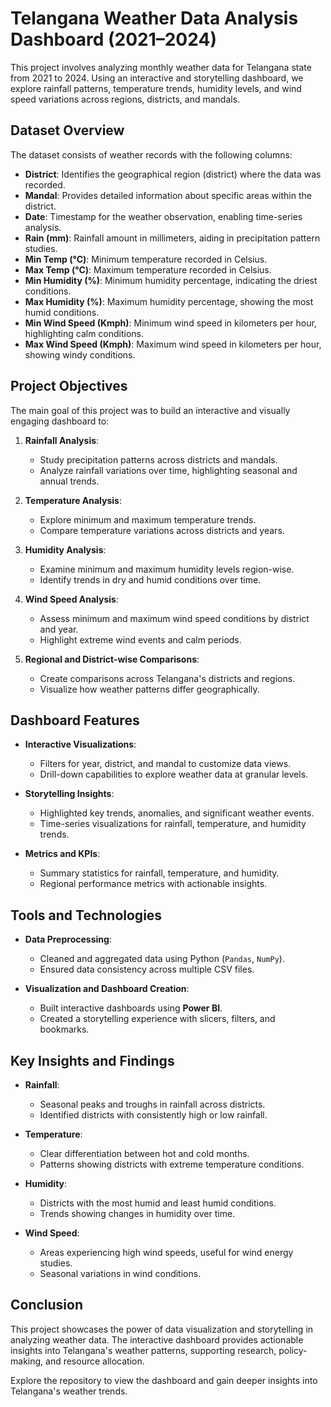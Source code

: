 # Telangana Weather Data Analysis Dashboard (2021–2024)

This project involves analyzing monthly weather data for Telangana state from 2021 to 2024. Using an interactive and storytelling dashboard, we explore rainfall patterns, temperature trends, humidity levels, and wind speed variations across regions, districts, and mandals.

## Dataset Overview

The dataset consists of weather records with the following columns:

- **District**: Identifies the geographical region (district) where the data was recorded.
- **Mandal**: Provides detailed information about specific areas within the district.
- **Date**: Timestamp for the weather observation, enabling time-series analysis.
- **Rain (mm)**: Rainfall amount in millimeters, aiding in precipitation pattern studies.
- **Min Temp (°C)**: Minimum temperature recorded in Celsius.
- **Max Temp (°C)**: Maximum temperature recorded in Celsius.
- **Min Humidity (%)**: Minimum humidity percentage, indicating the driest conditions.
- **Max Humidity (%)**: Maximum humidity percentage, showing the most humid conditions.
- **Min Wind Speed (Kmph)**: Minimum wind speed in kilometers per hour, highlighting calm conditions.
- **Max Wind Speed (Kmph)**: Maximum wind speed in kilometers per hour, showing windy conditions.

## Project Objectives

The main goal of this project was to build an interactive and visually engaging dashboard to:

1. **Rainfall Analysis**:
   - Study precipitation patterns across districts and mandals.
   - Analyze rainfall variations over time, highlighting seasonal and annual trends.
   
2. **Temperature Analysis**:
   - Explore minimum and maximum temperature trends.
   - Compare temperature variations across districts and years.
   
3. **Humidity Analysis**:
   - Examine minimum and maximum humidity levels region-wise.
   - Identify trends in dry and humid conditions over time.

4. **Wind Speed Analysis**:
   - Assess minimum and maximum wind speed conditions by district and year.
   - Highlight extreme wind events and calm periods.

5. **Regional and District-wise Comparisons**:
   - Create comparisons across Telangana's districts and regions.
   - Visualize how weather patterns differ geographically.

## Dashboard Features

- **Interactive Visualizations**:
  - Filters for year, district, and mandal to customize data views.
  - Drill-down capabilities to explore weather data at granular levels.
  
- **Storytelling Insights**:
  - Highlighted key trends, anomalies, and significant weather events.
  - Time-series visualizations for rainfall, temperature, and humidity trends.

- **Metrics and KPIs**:
  - Summary statistics for rainfall, temperature, and humidity.
  - Regional performance metrics with actionable insights.

## Tools and Technologies

- **Data Preprocessing**:
  - Cleaned and aggregated data using Python (`Pandas`, `NumPy`).
  - Ensured data consistency across multiple CSV files.
  
- **Visualization and Dashboard Creation**:
  - Built interactive dashboards using **Power BI**.
  - Created a storytelling experience with slicers, filters, and bookmarks.

## Key Insights and Findings

- **Rainfall**:
  - Seasonal peaks and troughs in rainfall across districts.
  - Identified districts with consistently high or low rainfall.
  
- **Temperature**:
  - Clear differentiation between hot and cold months.
  - Patterns showing districts with extreme temperature conditions.
  
- **Humidity**:
  - Districts with the most humid and least humid conditions.
  - Trends showing changes in humidity over time.

- **Wind Speed**:
  - Areas experiencing high wind speeds, useful for wind energy studies.
  - Seasonal variations in wind conditions.

## Conclusion

This project showcases the power of data visualization and storytelling in analyzing weather data. The interactive dashboard provides actionable insights into Telangana's weather patterns, supporting research, policy-making, and resource allocation. 

Explore the repository to view the dashboard and gain deeper insights into Telangana's weather trends.
